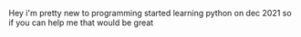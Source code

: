 Hey i'm pretty new to programming
started learning python on dec 2021
so if you can help me that would be great
